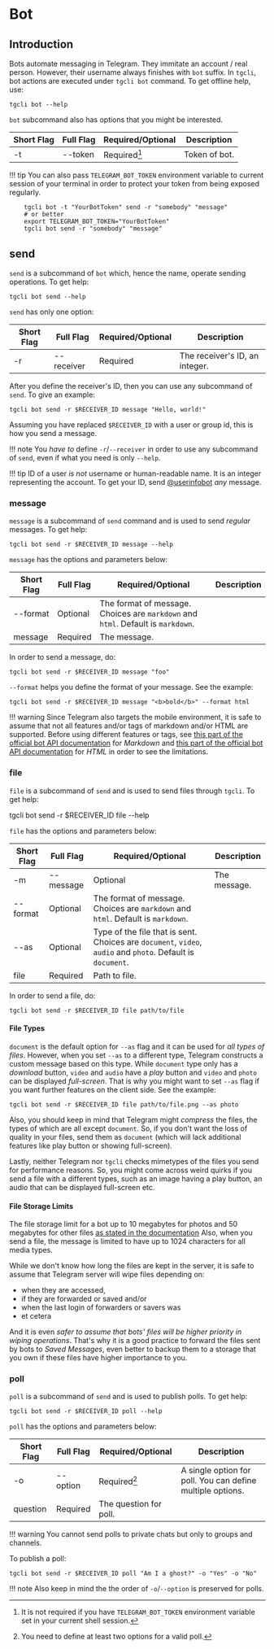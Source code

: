 # Bot

## Introduction

Bots automate messaging in Telegram. They immitate an account / real person.
However, their username always finishes with `bot` suffix. In `tgcli`, bot
actions are executed under `tgcli bot` command. To get offline help, use:

    tgcli bot --help

`bot` subcommand also has options that you might be interested.

Short Flag | Full Flag | Required/Optional | Description
--- | --- | --- | ---
-t | --token | Required[^1] | Token of bot.

[^1]: It is not required if you have `TELEGRAM_BOT_TOKEN` environment variable
      set in your current shell session.

!!! tip
    You can also pass `TELEGRAM_BOT_TOKEN` environment variable to current
    session of your terminal in order to protect your token from being exposed
    regularly.

        tgcli bot -t "YourBotToken" send -r "somebody" "message"
        # or better
        export TELEGRAM_BOT_TOKEN="YourBotToken"
        tgcli bot send -r "somebody" "message"

## send

`send` is a subcommand of `bot` which, hence the name, operate sending
operations. To get help:

    tgcli bot send --help

`send` has only one option:

Short Flag | Full Flag | Required/Optional | Description
--- | --- | --- | ---
-r | --receiver | Required | The receiver's ID, an integer.

After you define the receiver's ID, then you can use any subcommand of `send`.
To give an example:

    tgcli bot send -r $RECEIVER_ID message "Hello, world!"

Assuming you have replaced `$RECEIVER_ID` with a user or group id, this is how
you send a message.

!!! note
    You *have to* define `-r`/`--receiver`  in order to use any subcommand of
    `send`, even if what you need is only `--help`.

!!! tip
    ID of a user  *is not* username or human-readable name. It is an integer
    representing the account. To get your ID, send
    [@userinfobot](https://t.me/userinfobot) *any* message.

### message

`message` is a subcommand of `send` command and is used to send *regular*
messages. To get help:

    tgcli bot send -r $RECEIVER_ID message --help

`message` has the options and parameters below:

Short Flag | Full Flag | Required/Optional | Description
--- | --- | --- | ---
 | --format | Optional | The format of message. Choices are `markdown` and `html`. Default is `markdown`.
 | message | Required | The message.

In order to send a message, do:

    tgcli bot send -r $RECEIVER_ID message "foo"

`--format` helps you define the format of your message. See the example:

    tgcli bot send -r $RECEIVER_ID message "<b>bold</b>" --format html

!!! warning
    Since Telegram also targets the mobile environment, it is safe to assume
    that not all features and/or tags of markdown and/or HTML are supported.
    Before using different features or tags, see
    [this part of the official bot API documentation][telegram_bot_api_markdown]
    for *Markdown* and
    [this part of the official bot API documentation][telegram_bot_api_html] for
    *HTML* in order to see the limitations.

[telegram_bot_api_markdown]: https://core.telegram.org/bots/api#markdown-style
[telegram_bot_api_html]: https://core.telegram.org/bots/api#html-style

### file

`file` is a subcommand of `send` and is used to send files through `tgcli`. To
get help:

tgcli bot send -r $RECEIVER_ID file --help

`file` has the options and parameters below:

Short Flag | Full Flag | Required/Optional | Description
--- | --- | --- | ---
-m | --message | Optional | The message.
 | --format | Optional | The format of message. Choices are `markdown` and `html`. Default is `markdown`.
 | --as | Optional | Type of the file that is sent. Choices are `document`, `video`, `audio` and `photo`. Default is `document`.
 | file | Required | Path to file.

In order to send a file, do:

    tgcli bot send -r $RECEIVER_ID file path/to/file

#### File Types

`document` is the default option for `--as` flag and it can be used for *all
types of files*. However, when you set `--as` to a different type, Telegram
constructs a custom message based on this type. While `document` type only has
a *download* button, `video` and `audio` have a *play* button and `video` and
`photo` can be displayed *full-screen*. That is why you might want to set `--as`
flag if you want further features on the client side. See the example:

    tgcli bot send -r $RECEIVER_ID file path/to/file.png --as photo

Also, you should keep in mind that Telegram might *compress* the files, the
types of which are all except `document`. So, if you don't want the loss of
quality in your files, send them as `document` (which will lack additional
features like play button or showing full-screen).

Lastly, neither Telegram nor `tgcli` checks mimetypes of the files you send for
performance reasons. So, you might come across weird quirks if you send a file
with a different types, such as an image having a play button, an audio that can
be displayed full-screen etc.

#### File Storage Limits

The file storage limit for a bot up to 10 megabytes for photos and 50 megabytes
for other files
[as stated in the documentation](https://core.telegram.org/bots/api#sending-files)
Also, when you send a file, the message is limited to have up to 1024
characters for all media types.

While we don't know how long the files are kept in the server, it is safe to
assume that Telegram server will wipe files depending on:
 - when they are accessed,
 - if they are forwarded or saved and/or
 - when the last login of forwarders or savers was
 - et cetera

And it is even *safer to assume that bots' files will be higher priority in
wiping operations*. That's why it is a good practice to forward the files sent
by bots to *Saved Messages*, even better to backup them to a storage that you
own if these files have higher importance to you.

### poll

`poll` is a subcommand of `send` and is used to publish polls. To get help:

    tgcli bot send -r $RECEIVER_ID poll --help

`poll` has the options and parameters below:

Short Flag | Full Flag | Required/Optional | Description
--- | --- | --- | ---
-o | --option | Required[^2] | A single option for poll. You can define multiple options.
 | question | Required | The question for poll.

!!! warning
    You cannot send polls to private chats but only to groups and channels.

To publish a poll:

    tgcli bot send -r $RECEIVER_ID poll "Am I a ghost?" -o "Yes" -o "No"

!!! note
    Also keep in mind the the order of `-o`/`--option` is preserved for polls.

[^2]: You need to define at least two options for a valid poll.
